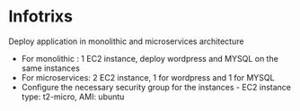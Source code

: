 # Infotrixs
Deploy application in monolithic and microservices architecture
-	For monolithic : 1 EC2 instance, deploy wordpress and MYSQL on the same instances
-	For microservices: 2 EC2 instance, 1 for wordpress and 1 for MYSQL
-	Configure the necessary security group for the instances -	EC2 instance type: t2-micro, AMI: ubuntu
